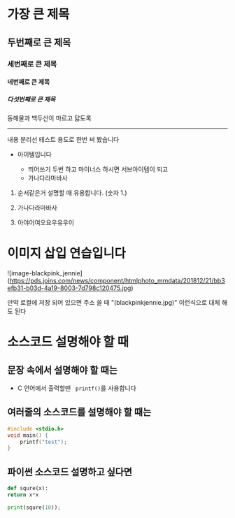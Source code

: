 # 가장 큰 제목

## 두번째로 큰 제목

### 세번째로 큰 제목

#### 네번째로 큰 제목

##### 다섯번째로 큰 제목

동해물과 백두산이 마르고 닳도록

---

내용 분리선 테스트 용도로 한번 써 봤습니다

- 아이템입니다

  - 띄어쓰기 두번 하고 마이너스 하시면 서브아이템이 되고
  - 가나다라마바사

1. 순서같은거 설명할 때 유용합니다. (숫자 1.)

2. 가나다라마바사

3. 아야어여오요우유우이

# 이미지 삽입 연습입니다

![image-blackpink_jennie] (https://pds.joins.com/news/component/htmlphoto_mmdata/201812/21/bb3efb31-b03d-4a19-8003-7d798c120475.jpg)

만약 로컬에 저장 되어 있으면 주소 쓸 때 "(blackpinkjennie.jpg)" 이런식으로 대체 해도 된다

# 소스코드 설명해야 할 때

## 문장 속에서 설명해야 할 때는

- C 언어에서 출력할땐 ` printf()`를 사용합니다

## 여러줄의 소스코드를 설명해야 할 때는 

```c
#include <stdio.h>
void main() {
    printf("test");
}
```

## 파이썬 소스코드 설명하고 싶다면

```python
def squre(x):
return x*x

print(squre(10));
``` 